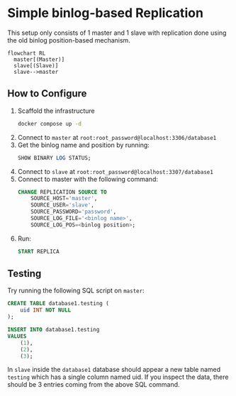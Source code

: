 # Simple binlog-based Replication

This setup only consists of 1 master and 1 slave with replication done using the
old binlog position-based mechanism.

```mermaid
flowchart RL
  master[(Master)]
  slave[(Slave)]
  slave-->master
```

## How to Configure

1. Scaffold the infrastructure
   ```bash
   docker compose up -d
   ```
2. Connect to `master` at `root:root_password@localhost:3306/database1`
3. Get the binlog name and position by running:
   ```sql
   SHOW BINARY LOG STATUS;
   ```
4. Connect to `slave` at `root:root_password@localhost:3307/database1`
5. Connect to master with the following command:
   ```sql
   CHANGE REPLICATION SOURCE TO
       SOURCE_HOST='master',
       SOURCE_USER='slave',
       SOURCE_PASSWORD='password',
       SOURCE_LOG_FILE='<binlog name>',
       SOURCE_LOG_POS=<binlog position>;
   ```
6. Run:
   ```sql
   START REPLICA
   ```

## Testing

Try running the following SQL script on `master`:

```sql
CREATE TABLE database1.testing (
	uid INT NOT NULL
);

INSERT INTO database1.testing
VALUES
	(1),
	(2),
	(3);
```

In `slave` inside the `database1` database should appear a new table named `testing`
which has a single column named uid. If you inspect the data, there should be 3 entries
coming from the above SQL command.
